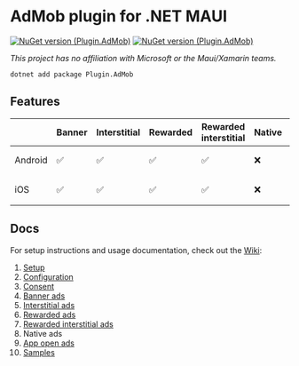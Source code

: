# AdMob plugin for .NET MAUI

[![NuGet version (Plugin.AdMob)](https://img.shields.io/nuget/v/Plugin.AdMob.svg?style=flat-square)](https://www.nuget.org/packages/Plugin.AdMob/) [![NuGet version (Plugin.AdMob)](https://img.shields.io/nuget/vpre/Plugin.AdMob.svg?style=flat-square)](https://www.nuget.org/packages/Plugin.AdMob/)

_This project has no affiliation with Microsoft or the Maui/Xamarin teams._

```
dotnet add package Plugin.AdMob
```

## Features

|         | Banner | Interstitial | Rewarded | Rewarded interstitial | Native | App open |
| ------- | ------ | ------------ | -------- | --------------------- | ------ | -------- |
| Android | ✅     | ✅           | ✅       | ✅                    | ❌     | ➡️ In progress       |
| iOS     | ✅     | ✅           | ✅       | ✅                    | ❌     | ➡️ In progress       |

## Docs

For setup instructions and usage documentation, check out the [Wiki](https://github.com/marius-bughiu/Plugin.AdMob/wiki):

1. [Setup](https://github.com/marius-bughiu/Plugin.AdMob/wiki/Setup)
1. [Configuration](https://github.com/marius-bughiu/Plugin.AdMob/wiki/Configuration)
1. [Consent](https://github.com/marius-bughiu/Plugin.AdMob/wiki/Consent)
1. [Banner ads](https://github.com/marius-bughiu/Plugin.AdMob/wiki/Banner-ads)
1. [Interstitial ads](https://github.com/marius-bughiu/Plugin.AdMob/wiki/Interstitial-ads)
1. [Rewarded ads](https://github.com/marius-bughiu/Plugin.AdMob/wiki/Rewarded-ads)
1. [Rewarded interstitial ads](https://github.com/marius-bughiu/Plugin.AdMob/wiki/Rewarded-interstitial-ads)
1. Native ads
1. [App open ads](https://github.com/marius-bughiu/Plugin.AdMob/wiki/App-open-ads)
1. [Samples](https://github.com/marius-bughiu/Plugin.AdMob/wiki/Samples)
